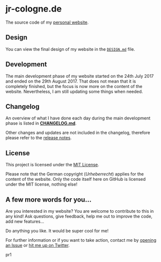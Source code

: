 # jr-cologne.de

The source code of my [personal website](https://jr-cologne.de/).

## Design

You can view the final design of my website in the [`DESIGN.md`](https://github.com/jr-cologne/jr-cologne.de/blob/master/DESIGN.md) file.

## Development

The main development phase of my website started on the 24th July 2017 and ended on the 29th August 2017. That does not mean that it is completely finished, but the focus is now more on the content of the website.
Nevertheless, I am still updating some things when needed.

## Changelog

An overview of what I have done each day during the main development phase is listed in [**CHANGELOG.md**](https://github.com/jr-cologne/jr-cologne.de/blob/master/CHANGELOG.md).

Other changes and updates are not included in the changelog, therefore please refer to the [release notes](https://github.com/jr-cologne/jr-cologne.de/releases).

## License

This project is licensed under the [MIT License](https://github.com/jr-cologne/jr-cologne.de/blob/master/LICENSE).

Please note that the German copyright (*Urheberrecht*) applies for the content of the website. Only the code itself here on GitHub is licensed under the MIT license, nothing else!

## A few more words for you...

Are you interested in my website? You are welcome to contribute to this in any kind!
Ask questions, give feedback, help me out to improve the code, add new features...

Do anything you like. It would be super cool for me!

For further information or if you want to take action, contact me by [opening an Issue](https://github.com/jr-cologne/jr-cologne.de/issues/new) or [hit me up on Twitter](https://twitter.com/jrcologne).

pr1
